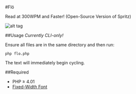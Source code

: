 #Flö

Read at 300WPM and Faster! (Open-Source Version of Spritz)

![alt tag](http://i.imgur.com/4UUTTxR.png)


##Usage
*Currently CLI-only!*

Ensure all files are in the same directory and then run:

    php flo.php
    
The text will immediately begin cycling.

##Required
* PHP ≥ 4.01
* [Fixed-Width Font](https://pcaro.es/p/hermit/)
